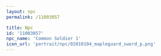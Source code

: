```yaml
---
layout: npc
permalink: /11003057

title: Npc
id: '11003057'
npc_name: 'Common Soldier 1'
icon_url: 'portrait/npc/02010104_mapleguard_sword_p.png'
---
```

